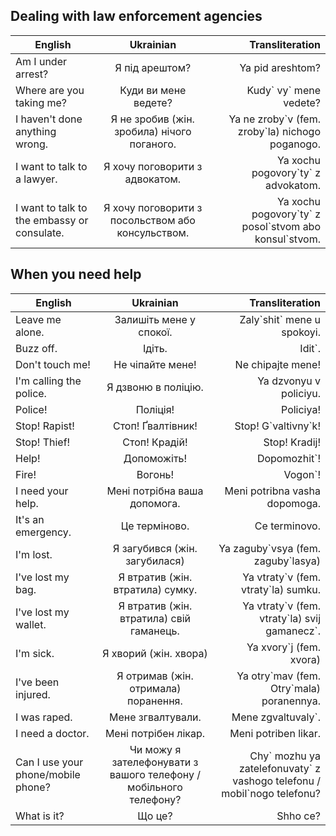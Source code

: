 ## Dealing with law enforcement agencies


| English        | Ukrainian           | Transliteration  |
| ------------- |:-------------:| -----:|
| Am I under arrest?     | Я під арештом? |Ya pid areshtom? |
| Where are you taking me?       | Куди ви мене ведете?  |Kudy\` vy` mene vedete? |
| I haven't done anything wrong. | Я не зробив (жін. зробила) нічого поганого. |Ya ne zroby\`v (fem. zroby`la) nichogo poganogo. |
| I want to talk to a lawyer.| Я хочу поговорити з адвокатом. |Ya xochu pogovory\`ty` z advokatom.|
| I want to talk to the embassy or consulate.|Я хочу поговорити з посольством або консульством.|Ya xochu pogovory\`ty\` z posol\`stvom abo konsul`stvom.|

## When you need help


| English        | Ukrainian           | Transliteration  |
| ------------- |:-------------:| -----:|
|Leave me alone. |Залишіть мене у спокої. |Zaly\`shit` mene u spokoyi.|
|Buzz off. |Ідіть. |Idit`.| 
|Don't touch me! |Не чіпайте мене! |Ne chipajte mene!|
|I'm calling the police. |Я дзвоню в поліцію. |Ya dzvonyu v policiyu.|
|Police! |Поліція! |Policiya!|
|Stop! Rapist! |Стоп! Ґвалтівник! |Stop! G\`valtivny`k!|
|Stop! Thief! |Стоп! Крадій! |Stop! Kradij!|
|Help! |Допоможіть! |Dopomozhit`!|
|Fire! |Вогонь! |Vogon`!|
|I need your help. |Мені потрібна ваша допомога. |Meni potribna vasha dopomoga.|
|It's an emergency.| Це терміново. |Ce terminovo.|
|I'm lost. |Я загубився (жін. загубилася) |Ya zaguby\`vsya (fem. zaguby`lasya)|
|I've lost my bag. |Я втратив (жін. втратила) сумку. |Ya vtraty\`v (fem. vtraty`la) sumku.|
|I've lost my wallet. |Я втратив (жін. втратила) свій гаманець. |Ya vtraty\`v (fem. vtraty\`la) svij gamanecz`.|
|I'm sick. |Я хворий (жін. хвора) |Ya xvory`j (fem. xvora)|
|I've been injured. |Я отримав (жін. отримала) поранення. |Ya otry\`mav (fem. Otry`mala) poranennya.|
|I was raped. |Мене згвалтували. |Mene zgvaltuvaly`.|
|I need a doctor. |Мені потрібен лікар. |Meni potriben likar.|
|Can I use your phone/mobile phone? |Чи можу я зателефонувати з вашого телефону / мобільного телефону? |Chy\` mozhu ya zatelefonuvaty\` z vashogo telefonu / mobil`nogo telefonu?|
|What is it? |Що це? |Shho ce?|


